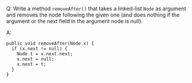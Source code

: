 Q: Write a method `removeAfter()` that takes a linked-list `Node` as argument
and removes the node following the given one (and does nothing if the argument
or the next field in the argument node is null).

A:

```
public void removeAfter(Node x) {
  if (x.next != null) {
    Node t = x.next.next;
    x.next = null;
    x.next = t;
  }
}
```
